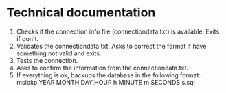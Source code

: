 # Technical documentation

1. Checks if the connection info file (connectiondata.txt) is available. Exits if don't.
2. Validates the connectiondata.txt. Asks to correct the format if have something not valid and exits.
3. Tests the connection.
4. Asks to confirm the information from the connectiondata.txt.
5. If everything is ok, backups the database in the following format: mslbkp.YEAR MONTH DAY.HOUR h MINUTE m SECONDS s.sql